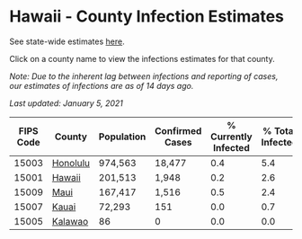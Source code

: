 # Hawaii - County Infection Estimates

See state-wide estimates [here](/infections/us-hi).

Click on a county name to view the infections estimates for that county.

*Note: Due to the inherent lag between infections and reporting of cases, our estimates of infections are as of 14 days ago.*

*Last updated: January 5, 2021*

|   FIPS Code |               County |   Population |   Confirmed Cases |   % Currently Infected |   % Total Infected |
|-------------|----------------------|--------------|-------------------|------------------------|--------------------|
|       15003 | [Honolulu](honolulu) |      974,563 |            18,477 |                    0.4 |                5.4 |
|       15001 |     [Hawaii](hawaii) |      201,513 |             1,948 |                    0.2 |                2.6 |
|       15009 |         [Maui](maui) |      167,417 |             1,516 |                    0.5 |                2.4 |
|       15007 |       [Kauai](kauai) |       72,293 |               151 |                    0.0 |                0.7 |
|       15005 |   [Kalawao](kalawao) |           86 |                 0 |                    0.0 |                0.0 |
